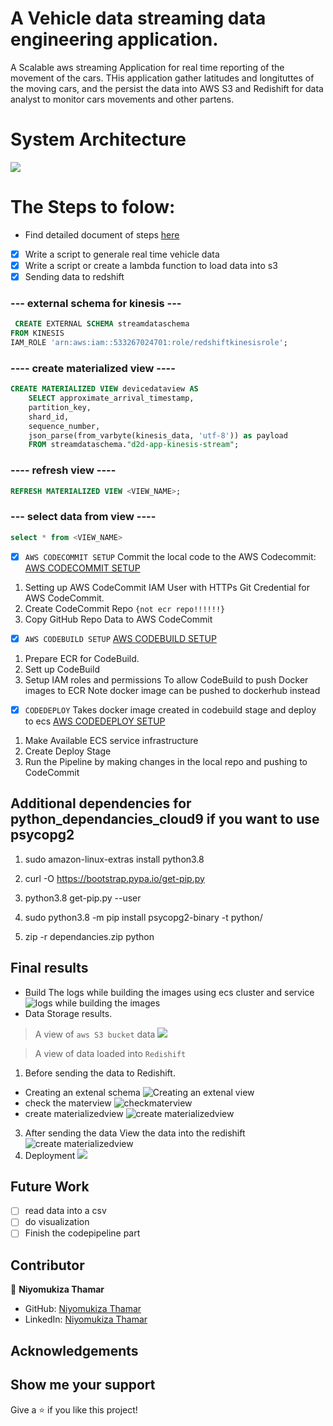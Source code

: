 # A Vehicle data streaming data engineering application.
A Scalable aws streaming Application for real time reporting of the movement of the cars.
THis application gather latitudes and longituttes of the moving cars, and the persist the data into AWS S3 and Redishift for data analyst to monitor cars movements and other partens.

# System Architecture

![](https://github.com/niyotham/vehicle_data_streaming_pipelie/blob/master/docs/CapstoneProject_Diagram%20(1).jpg)
# The Steps to folow:
- Find detailed document of steps [here](https://github.com/niyotham/vehicle_data_streaming_pipelie/blob/master/docs/AWS%20SERVICES%20COVERED%20BY%20THIS%20PROJECT.docx)
- [x] Write a script to generale real time vehicle data
- [x]  Write a script or create a lambda function to load data into s3 
- [x] Sending data to redshift
 ### --- external schema for kinesis ---
```sql
 CREATE EXTERNAL SCHEMA streamdataschema
FROM KINESIS
IAM_ROLE 'arn:aws:iam::533267024701:role/redshiftkinesisrole';
```
### ---- create materialized view ----
``` sql
CREATE MATERIALIZED VIEW devicedataview AS
    SELECT approximate_arrival_timestamp,
    partition_key,
    shard_id,
    sequence_number,
    json_parse(from_varbyte(kinesis_data, 'utf-8')) as payload    
    FROM streamdataschema."d2d-app-kinesis-stream";
```
	
### ---- refresh view ----
```sql
REFRESH MATERIALIZED VIEW <VIEW_NAME>;
```
### --- select data from view ----
``` sql
select * from <VIEW_NAME>
```
- [x] `AWS CODECOMMIT SETUP`  Commit the local code to the AWS Codecommit: [AWS CODECOMMIT SETUP](https://github.com/niyotham/vehicle_data_streaming_pipelie/blob/master/docs/AWS%20SERVICES%20COVERED%20BY%20THIS%20PROJECT.docx)
1.  Setting up AWS CodeCommit IAM User with HTTPs Git Credential for AWS CodeCommit.
2.  Create CodeCommit Repo `{not ecr repo!!!!!!}`
3.  Copy GitHub Repo Data to AWS CodeCommit
- [x] `AWS CODEBUILD SETUP` [AWS CODEBUILD SETUP](https://github.com/niyotham/vehicle_data_streaming_pipelie/blob/master/docs/AWS%20SERVICES%20COVERED%20BY%20THIS%20PROJECT.docx)
1. Prepare ECR for CodeBuild.
2. Sett up CodeBuild
3.  Setup IAM roles and permissions To allow CodeBuild to push Docker images to ECR Note docker image can be pushed to dockerhub instead
- [x] `CODEDEPLOY` Takes docker image created in codebuild stage and deploy to ecs  [AWS CODEDEPLOY SETUP](https://github.com/niyotham/vehicle_data_streaming_pipelie/blob/master/docs/AWS%20SERVICES%20COVERED%20BY%20THIS%20PROJECT.docx)
1. Make Available ECS service infrastructure
2. Create Deploy Stage
3.  Run the Pipeline by making changes in the local repo and pushing to  CodeCommit

## Additional dependencies for python_dependancies_cloud9 if you want to use psycopg2

1. sudo amazon-linux-extras install python3.8

2. curl -O https://bootstrap.pypa.io/get-pip.py

3. python3.8 get-pip.py --user

4. sudo python3.8 -m pip install psycopg2-binary -t python/

5. zip -r dependancies.zip python

## Final results

- Build
  The  logs while building the images using ecs cluster and service
  ![logs while building the images](https://github.com/niyotham/vehicle_data_streaming_pipelie/blob/master/docs/logs.png)
- Data Storage results.
 > A view of `aws S3 bucket` data
  ![](https://github.com/niyotham/vehicle_data_streaming_pipelie/blob/master/docs/s3%20datapng.png)

> A view of  data loaded into `Redishift`
1. Before sending the data to Redishift.
 - Creating an extenal schema  ![Creating an extenal view](https://github.com/niyotham/vehicle_data_streaming_pipelie/blob/master/docs/Untitled.png)
-  check the materview
 ![checkmaterview](https://github.com/niyotham/vehicle_data_streaming_pipelie/blob/master/docs/checkmaterview.png)
- create materializedview ![create materializedview](https://github.com/niyotham/vehicle_data_streaming_pipelie/blob/master/docs/create%20materializedview.png)
3. After sending the data 
 View the data into the redishift ![create materializedview](https://github.com/niyotham/vehicle_data_streaming_pipelie/blob/master/docs/resultin%20redshift.png)
4. Deployment 
  ![](https://github.com/niyotham/vehicle_data_streaming_pipelie/blob/master/docs/deployment.png)
## Future Work
- [ ]    read data into a csv
- [ ]    do visualization
- [ ]    Finish the codepipeline part
<!-- CONTACT -->
## Contributor

👤 **Niyomukiza Thamar**

- GitHub: [Niyomukiza Thamar](https://github.com/)
- LinkedIn: [Niyomukiza Thamar](https://www.linkedin.com/in/)



<!-- ACKNOWLEDGEMENTS -->
## Acknowledgements
 

## Show me your support

Give  a ⭐ if you like this project! 
